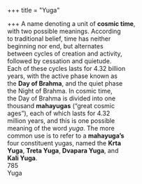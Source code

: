 +++
title = "Yuga"

+++
A name denoting a unit of **cosmic time**,  
with two possible meanings. According  
to traditional belief, time has neither  
beginning nor end, but alternates  
between cycles of creation and activity,  
followed by cessation and quietude.  
Each of these cycles lasts for 4.32 billion  
years, with the active phase known as  
the **Day of Brahma**, and the quiet phase  
the Night of Brahma. In cosmic time,  
the Day of Brahma is divided into one  
thousand **mahayugas** (“great cosmic  
ages”), each of which lasts for 4.32  
million years, and this is one possible  
meaning of the word *yuga*. The more  
common use is to refer to a **mahayuga’s**  
four constituent yugas, named the **Krta**  
**Yuga**, **Treta Yuga**, **Dvapara Yuga**, and  
**Kali Yuga**.  
785  
Yuga